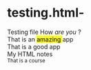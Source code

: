# testing.html-
Testing file 
How <em> are you </em> ? <br>
That is an <mark> amazing </mark> app <br> That is a good app 
<br> My HTML notes <br>
<sup>That is a course</sup>
